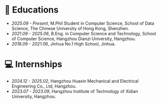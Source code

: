 
# 📖 Educations
- *2025.09 - Present*, M.Phil Student in Computer Science, School of Data Science, The Chinese University of Hong Kong, Shenzhen.
- *2021.09 - 2025.06*, B.Eng. in Computer Science and Technology, School of Computer Science, Hangzhou Dianzi University, Hangzhou.
- *2018.09 - 2021.06*, Jinhua No.1 High School, Jinhua.

# 💻 Internships
- *2024.12 - 2025.02*, Hangzhou Huaxin Mechanical and Electrical Engineering Co., Ltd, Hangzhou.
- *2023.07 - 2023.09*, Hangzhou Institute of Technology of Xidian University, Hangzhou.
